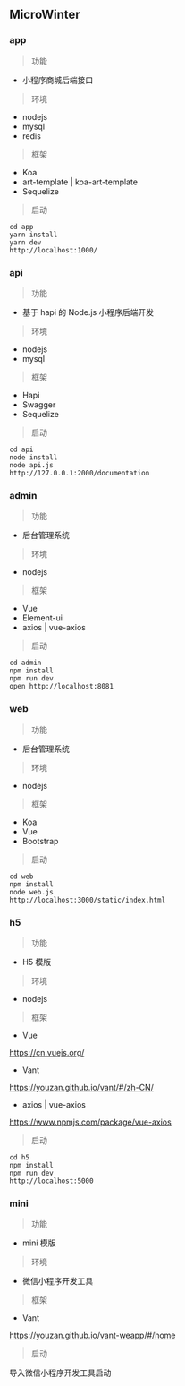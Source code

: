 ## MicroWinter


### app

>功能

- 小程序商城后端接口

>环境

- nodejs
- mysql
- redis

>框架

- Koa
- art-template | koa-art-template
- Sequelize

>启动

```shell
cd app
yarn install
yarn dev
http://localhost:1000/
```


### api

>功能

- 基于 hapi 的 Node.js 小程序后端开发

>环境

- nodejs
- mysql

>框架

- Hapi
- Swagger
- Sequelize

>启动

```shell
cd api
node install
node api.js
http://127.0.0.1:2000/documentation
```


### admin

>功能

- 后台管理系统

>环境

- nodejs

>框架

- Vue
- Element-ui
- axios | vue-axios

>启动

```shell
cd admin
npm install
npm run dev
open http://localhost:8081
```


### web

>功能

- 后台管理系统

>环境

- nodejs

>框架

- Koa
- Vue
- Bootstrap

>启动

```shell
cd web
npm install
node web.js
http://localhost:3000/static/index.html
```


### h5

>功能

- H5 模版

>环境

- nodejs

>框架

- Vue

https://cn.vuejs.org/

- Vant

https://youzan.github.io/vant/#/zh-CN/

- axios | vue-axios

https://www.npmjs.com/package/vue-axios

>启动

```shell
cd h5
npm install
npm run dev
http://localhost:5000
```


### mini

>功能

- mini 模版

>环境

- 微信小程序开发工具

>框架

- Vant

https://youzan.github.io/vant-weapp/#/home

>启动

导入微信小程序开发工具启动

